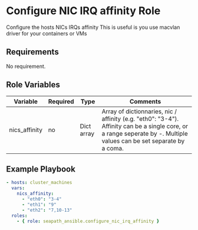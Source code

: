 # Configure NIC IRQ affinity Role

Configure the hosts NICs IRQs affinity
This is useful is you use macvlan driver for your containers or VMs

## Requirements

No requirement.

## Role Variables

| Variable                | Required | Type       | Comments                                                           |
|-------------------------|----------|----------- |--------------------------------------------------------------------|
| nics_affinity           | no       | Dict array | Array of dictionnaries, nic / affinity (e.g. "eth0": "3-4"). Affinity can be a single core, or a range seperate by *-*. Multiple values can be set separate by a coma. |

## Example Playbook

```yaml
- hosts: cluster_machines
  vars:
    nics_affinity:
      - "eth0": "3-4"
      - "eth1": "9"
      - "eth2": "7,10-13"
  roles:
    - { role: seapath_ansible.configure_nic_irq_affinity }
```
